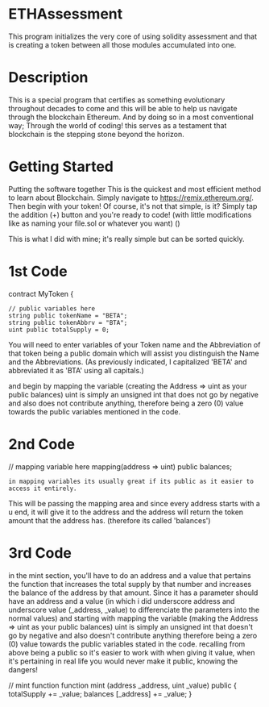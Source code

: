 # ETHAssessment 
This program initializes the very core of using solidity assessment and that is creating a token between all those modules accumulated into one.
# Description
This is a special program that certifies as something evolutionary throughout decades to come and this will be able to help us navigate through the blockchain Ethereum. And by doing so in a most conventional way; Through the world of coding! this serves as a testament that blockchain is the stepping stone beyond the horizon.
# Getting Started
Putting the software together
This is the quickest and most efficient method to learn about Blockchain. Simply navigate to https://remix.ethereum.org/. Then begin with your token! Of course, it's not that simple, is it? Simply tap the addition (+) button and you're ready to code! (with little modifications like as naming your file.sol or whatever you want) ()


This is what I did with mine; it's really simple but can be sorted quickly.

# 1st Code
contract MyToken {

    // public variables here
    string public tokenName = "BETA";
    string public tokenAbbrv = "BTA";
    uint public totalSupply = 0;
You will need to enter variables of your Token name and the Abbreviation of that token being a public domain which will assist you distinguish the Name and the Abbreviations. (As previously indicated, I capitalized 'BETA' and abbreviated it as 'BTA' using all capitals.)

and begin by mapping the variable (creating the Address => uint as your public balances) uint is simply an unsigned int that does not go by negative and also does not contribute anything, therefore being a zero (0) value towards the public variables mentioned in the code.


# 2nd Code
// mapping variable here
    mapping(address => uint) public balances;

    in mapping variables its usually great if its public as it easier to access it entirely.

This will be passing the mapping area and since every address starts with a u end, it will give it to the address and the address will return the token amount that the address has. (therefore its called 'balances')

# 3rd Code

in the mint section, you'll have to do an address and a value that pertains the function that increases the total supply by that number and increases the balance of the address by that amount. Since it has a parameter should have an address and a value (in which i did underscore address and underscore value (_address, _value) to differenciate the parameters into the normal values) and starting with mapping the variable (making the Address => uint as your public balances) uint is simply an unsigned int that doesn't go by negative and also doesn't contribute anything therefore being a zero (0) value towards the public variables stated in the code.
recalling from above being a public so it's easier to work with when giving it value, when it's pertaining in real life you would never make it public, knowing the dangers!

// mint function
    function mint (address _address, uint _value) public {
        totalSupply += _value;
        balances [_address] += _value;
     }
